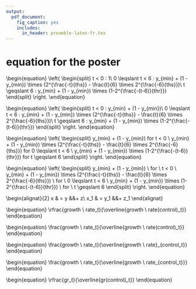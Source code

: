 ```yaml
---
output:
  pdf_document:
    fig_caption: yes
    includes:
      in_header: preamble-latex-fr.tex
---
```

# equation for the poster
\begin{equation}
  \left\{
    \begin{split}
    t < 0 :  1\\ 
    0 \leqslant t < 6 : y_{min} + (1 - y_{min}) \times (2^{\frac{-t}{ths}} - \frac{t}{6} \times 2^{\frac{-6}{ths}})\\
    t \geqslant 6 : y_{min} + (1 - y_{min}) \times (1-2^{\frac{-(t-6)}{thr}})
    \end{split}
  \right.
\end{equation}


\begin{equation}
  \left\{
    \begin{split}
    t < 0 :  y_{min} + (1 - y_{min})\\ 
    0 \leqslant t < 6 : y_{min} + (1 - y_{min}) \times (2^{\frac{-t}{ths}} - \frac{t}{6} \times 2^{\frac{-6}{ths}})\\
    t \geqslant 6 : y_{min} + (1 - y_{min}) \times (1-2^{\frac{-(t-6)}{thr}})
    \end{split}
  \right.
\end{equation}

\begin{equation}
  \left\{
    \begin{split}
    y_{min} + (1 - y_{min}) for t < 0 \\ 
    y_{min} + (1 - y_{min}) \times (2^{\frac{-t}{ths}} - \frac{t}{6} \times 2^{\frac{-6}{ths}}) for 0 \leqslant t < 6 \\
    y_{min} + (1 - y_{min}) \times (1-2^{\frac{-(t-6)}{thr}}) for t \geqslant 6 
    \end{split}
  \right.
\end{equation}


\begin{equation}
  \left\{
    \begin{split}
y_{min} + (1 - y_{min}) \ for \ t < 0 \\ 
y_{min} + (1 - y_{min}) \times (2^{\frac{-t}{ths}} - \frac{t}{6} \times 2^{\frac{-6}{ths}}) \ for \ 0 \leqslant t < 6 \\
y_{min} + (1 - y_{min}) \times (1-2^{\frac{-(t-6)}{thr}}) \ for \ t \geqslant 6 
    \end{split}
  \right.
\end{equation}


\begin{alignat}{2}
   x & = y &&+ z\\
   x_1 & = y_1 &&+ z_1
\end{alignat}


\begin{equation}
    \rfrac{growth \ rate_t}{\overline{growth \ rate(control)_t}}
\end{equation}

\begin{equation}
    \frac{growth \ rate_t}{\overline{growth \ rate(control)_t}}
\end{equation}

\begin{equation}
    \frac{growth \ rate_t}{\overline{growth \ rate}_{control_t}}
\end{equation}

\begin{equation}
    \frac{growth \ rate_t}{\overline{growth \ rate_{control_t}}}
\end{equation}

\begin{equation}
    \rfrac{gr_t}{\overline{gr(control)_t}}
\end{equation}
